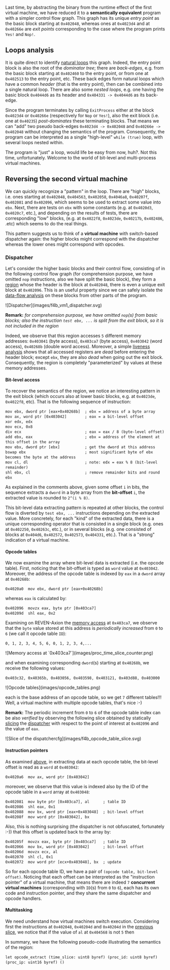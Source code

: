 <!-- Title: Unfolding obfuscated code with Reven (part 2) -->
<!-- Date: 2016-12-06 17:25 -->
<!-- Tags: reverse engineering, deobfuscation, ctf -->
<!-- Category: Technical -->
<!-- Author: tdta -->
<!-- Slug: reversing-f4b-challenge-part1 -->

  Last time, by abstracting the binary from the runtime effect of the first virtual machine, we have reduced it to a **semantically equivalent** program with a simpler control flow graph. This graph has its unique *entry point* as the basic block starting at `0x402048`, whereas ones at `0x4023d4` and at `0x40266e` are  *exit points* corresponding to the case where the program prints `Yes!` and `Nop!`.

## Loops analysis ##

  It is quite direct to identify [natural loops](https://en.wikipedia.org/wiki/Control_flow_graph) this graph. Indeed, the entry point block is also the root of the *dominator tree*; there are *back-edges*, e.g. from the basic block starting at `0x402460` to the entry point, or from one at `0x402513` to the entry point, etc. These back edges form natural loops which have a common *header* (that is the entry point), then can be combined into a single natural loop. There are also some *nested loops*, e.g. one having the basic block `0x4044d6` as its header and `0x404331 -> 0x4044d6` as its back-edge.

  Since the program terminates by calling `ExitProcess` either at the block `0x4023d4` or `0x40266e` (respectively for `Nop` or `Yes!`), also the exit block (i.e. one at `0x40235`) *post-dominates* these terminating blocks. That means we can "add" two pseudo back-edges `0x4023d4 -> 0x402048` and `0x40266e -> 0x402048` without changing the semantics of the program. Consequently, the program can be interpreted as a single "high-level" `while (true)` loop, with several loops nested within.

  <!-- **Remark:** -->
  <!-- Some properties about the dominance relation between basic blocks can be quickly checked on Reven-Axion. For example, the block `0x403048` is an immediate dominator of `0x404563` then their number of occurrences on the trace must be the same; indeed this number is `178217` for each, this corresponds also to the number of iterations of the outer-most loop. Or the blocks `0x402058` and `0x402096` have the unique post dominator `0x404563` then their sum of occurrences must equal to the number of occurrences of `0x404563`. -->

  The program is "just" a loop, would life be easy from now, huh?. Not this time, unfortunately. Welcome to the world of bit-level and multi-process virtual machines.

## Reversing the second virtual machine ##

  We can quickly recognize a "pattern" in the loop. There are "high" blocks, i.e. ones starting at `0x402048`, `0x404563`, `0x402058`, `0x4046a8`, `0x40207f`, `0x402081` and `0x402096`, which seems to be used to extract some value into `ebx`. Next, there are tests on `ebx` with some constants (e.g. at `0x4020d3`, `0x4020c7`, etc.), and depending on the results of tests, there are corresponding "low" blocks, (e.g. at `0x4022f8`, `0x4023de`, `0x40217b`, `0x402486`, .etc) which seems to do the real things.

  This pattern suggests us to think of a **virtual machine** with switch-based dispatcher again: the higher blocks might correspond with the dispatcher whereas the lower ones might correspond with opcodes.

### Dispatcher ###

  Let's consider the higher basic blocks and their control flow, consisting of in the following control flow graph (for comprehension purpose, we have omitted `nop` instructions, also we have split the basic block), they form a [region](http://digital.cs.usu.edu/~allan/AdvComp/Notes/controld/controld.html) whose the header is the block at `0x402048`, there is even a unique exit block at `0x402096`. This is an useful property since we can safely isolate the [data-flow analysis](https://en.wikipedia.org/wiki/Data-flow_analysis) on these blocks from other parts of the program.

  <a name="dispatchercfg">
  ![Dispatcher](images/f4b_vm1_dispatcher.svg)
  </a>
  
  **Remark:**
  *for comprehension purpose, we have omitted `nop`(s) from basic blocks; also the instruction `test ebx, ...` is split from the exit block, so it is not included in the region*

  Indeed, we observe that this region accesses `5` different memory addresses: `0x403041` (byte access), `0x403ca7` (byte access), `0x403042` (word access), `0x40268b` (double word access). Moreover, a simple [liveness analysis](https://en.wikipedia.org/wiki/Live_variable_analysis) shows that all accessed registers are *dead* before entering the header block; except `ebx`, they are also *dead* when going out the exit block. Consequently, the region is completely "parameterized" by values at these memory addresses.

#### Bit-level access ####

  To recover the semantics of the region, we notice an interesting pattern in the exit block (which occurs also at lower basic blocks, e.g. at `0x4023de`, `0x4022f8`, etc). That is the following sequence of instruction:

    mov ebx, dword ptr [eax+0x40268b]  ; ebx = address of a byte array
    mov ax, word ptr [0x403042]        ; eax = a bit-level offset
    xor edx, edx
    mov ecx, 0x8
    div ecx                            ; eax = eax / 8 (byte-level offset)
    add ebx, eax                       ; ebx = address of the element at this offset in the array
    mov ebx, dword ptr [ebx]           ; get the dword at this address
    bswap ebx                          ; most significant byte of ebx becomes the byte at the address
    mov cl, dl                         ; note: edx = eax % 8 (bit-level remainder)
    shl ebx, cl                        ; remove remainder bits and round ebx
    
  As explained in the comments above, given some offset `i` in bits, the sequence extracts a `dword` in a byte array from the **bit-offset** `i`, the extracted value is rounded to `2^(i % 8)`. 
  
  This bit-level data extracting pattern is repeated at other blocks, the control flow is diverted by `test ebx, ...` instructions depending on the extracted value. More concretely, for each "kind" of the extracted data, there is a unique corresponding operator that is consisted in a single block (e.g. ones at `0x402250`, `0x40263c`, etc.), or in several blocks (e.g. one consisted of blocks at `0x404d6`, `0x402572`, `0x402573`, `0x404331`, etc.). That is a "strong" indication of a virtual machine.
  
  
<!-- #### Multitasking virtual machine #### -->
#### Opcode tables ####

  We now examine the array where bit-level data is extracted (i.e. the opcode table). First, noticing that the bit-offset is typed as `word` value at `0x403042`. Moreover, the address of the opcode table is indexed by `eax` in a `dword` array at `0x40268b`:
  
    0x4020a0  mov ebx, dword ptr [eax+0x40268b]
    
  whereas `eax` is calculated by:
  
    0x402096  movzx eax, byte ptr [0x403ca7]
    0x40209d  shl eax, 0x2
    
  Examining on REVEN-Axion the [memory access](#memaccess403ca0) at `0x403ca7`, we observe that the `byte` value stored at this address is *periodically increased* from `0` to `6` (we call it opcode table `ID`):
  
    0, 1, 2, 3, 4, 5, 6, 0, 1, 2, 3, 4,...
  
  <a name="memaccess403ca7">
  ![Memory access at `0x403ca7`](images/proc_time_slice_counter.png)
  </a>
  
  and when examining corresponding `dword`(s) starting at `0x40268b`, we receive the following values:
  
    0x403c32, 0x40365b, 0x403056, 0x403598, 0x403121, 0x403d88, 0x403000
  
  <a name="opcodetable">
  ![Opcode tables](images/opcode_tables.png)
  </a>
  
  each is the base address of an opcode table, so we get `7` different tables!!! Well, a virtual machine with multiple opcode tables, that's nice :-)
  
  **Remark:**
  The periodic increment from `0` to `6` of the opcode table index can be also *verified* by observing the following slice obtained by statically [slicing](https://en.wikipedia.org/wiki/Program_slicing) the [dispatcher](#dispatchercfg) with respect to the point of interest at `0x402096` and the value of `eax`.
  
  <a name="opcodetableslice">
  ![Slice of the dispatchercfg](images/f4b_opcode_table_slice.svg)
  </a>
  
#### Instruction pointers ####
  
  As examined [above](#bit-level-access), in extracting data at each opcode table, the bit-level offset is read as a `word` at `0x403042`:
  
    0x4020a6  mov ax, word ptr [0x403042]
    
  moreover, we observe that this value is indexed also by the ID of the opcode table in a `word` array at `0x403048`:
  
    0x402081  mov byte ptr [0x403ca7], al      ; table ID
    0x402086  shl eax, 0x1
    0x402088  mov bx, word ptr [eax+0x403048]  ; bit-level offset
    0x40208f  mov word ptr [0x403042], bx
    
  Also, this is nothing surprising (the dispatcher is not obfuscated, fortunately :-)) that this offset is updated back to the array by:
  
    0x40205f  movzx eax, byte ptr [0x403ca7]   ; table ID
    0x402066  mov bx, word ptr [0x403042]      ; bit-level offset
    0x40206d  movzx ecx, al
    0x402070  shl cl, 0x1
    0x402072  mov word ptr [ecx+0x403048], bx  ; update
  
  So for each opcode table ID, we have a pair of `(opcode table, bit-level offset)`. Noticing that each offset can be interpreted as the "instruction pointer" of a virtual machine, that means there are indeed `7` **concurrent virtual machines** (corresponding with `ID`(s) from `0` to `6`), each has its own code and instruction pointer, and they share the same dispatcher and opcode handlers.
  
#### Multitasking ####

  We need understand how virtual machines switch execution. Considering first the instructions at `0x402048`, `0x40204d` and `0x40204d` in the [previous slice](#opcodetableslice), we notice that if the value of `al` at `0x404568` is not `5` then 
  
  In summary, we have the following pseudo-code illustrating the semantics of the region:
  
    let opcode_extract (time_slice: uint8 byref) (proc_id: uint8 byref) (proc_ip: uint16 byref) ()


